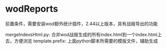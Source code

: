 # wodReports
前置条件，需要安装wod额外统计插件，2.44以上版本，具有战报导出的功能

mergeIndexsHtml.py: 合并wod战报生成的所有index.html到一个index.html上去，方便浏览
template.prefix: 上面python脚本所需要的模版文件，辅助生成
